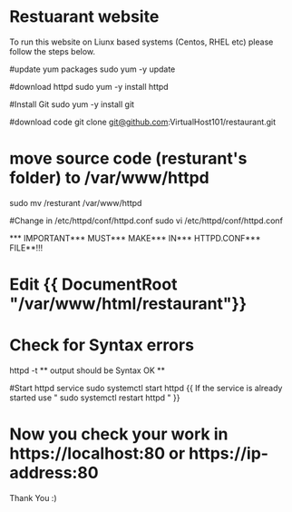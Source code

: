 # Restuarant website
To run this website on Liunx based systems (Centos, RHEL  etc) please follow the steps below.

#update yum packages
sudo yum -y update

#download httpd
sudo yum -y install httpd

#Install Git
sudo yum -y install git

#download code
git clone git@github.com:VirtualHost101/restaurant.git

# move source code (resturant's folder) to /var/www/httpd
sudo mv /resturant /var/www/httpd

#Change <documentroot> in /etc/httpd/conf/httpd.conf
sudo vi /etc/httpd/conf/httpd.conf

*** IMPORTANT*** MUST***  MAKE*** IN*** HTTPD.CONF*** FILE**!!! 
# Edit {{ DocumentRoot "/var/www/html/restaurant"}}

# Check for Syntax errors 
httpd -t
** output should be Syntax OK **

#Start httpd service
sudo systemctl start httpd
{{ If the service is already started use " sudo systemctl restart httpd " }}

# Now you check your work in https://localhost:80 or https://ip-address:80

Thank You :)
